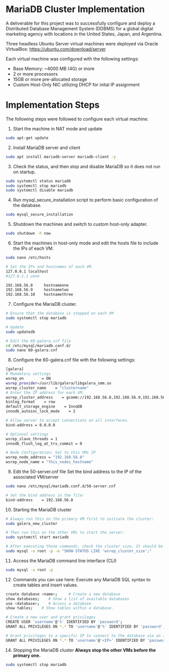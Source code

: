 # MariaDB Cluster Implementation
A deliverable for this project was to successfully configure and deploy a Distributed Database Management System (DDBMS) for a global digital marketing agency with locations in the United States, Japan, and Argentina. 

Three headless Ubuntu Server virtual machines were deployed via Oracle VirtualBox: https://ubuntu.com/download/server

Each virtual machine was configured with the following settings: 
* Base Memory: ~4000 MB (4G) or more
* 2 or more processors
* 15GB or more pre-allocated storage
* Custom Host-Only NIC utilizing DHCP for inital IP assignment

# Implementation Steps
The following steps were followed to configure each virtual machine: 

1. Start the machine in NAT mode and update
```bash
sudo apt-get update
```

2. Install MariaDB server and client
```bash
sudo apt install mariadb-server mariadb-client -y
```

3. Check the status, and then stop and disable MariaDB so it does not run on startup.
```bash
sudo systemctl status mariadb
sudo systemctl stop mariadb
sudo systemctl disable mariadb
```

4. Run mysql_secure_installation script to perform basic configuration of the database.
```bash
sudo mysql_secure_installation
```

5. Shutdown the machines and switch to custom host-only adapter.
```bash
sudo shutdown -h now
```

6. Start the machines in host-only mode and edit the hosts file to include the IPs of each VM.
```bash
sudo nano /etc/hosts

# Set the IPs and hostnames of each VM. 
127.0.0.1 localhost
#127.0.1.1 uone

192.168.56.8     hostnameone
192.168.56.9     hostnametwo
192.168.56.10    hostnamethree
```

7. Configure the MariaDB cluster.
```bash
# Ensure that the database is stopped on each VM
sudo systemctl stop mariadb

# Update
sudo updatedb

# Edit the 60-galera.cnf file
cd /etc/mysql/mariadb.conf.d/
sudo nano 60-galera.cnf
```

8. Configure the 60-galera.cnf file with the following settings:
```bash
[galera]
# Mandatory settings
wsrep_on        = ON
wsrep_provider=/usr/lib/galera/libgalera_smm.so
wsrep_cluster_name    = "clustername"
# Enter the IP address for each VM: 
wsrep_cluster_address    = gcomm://192.168.56.8,192.168.56.9,192.168.56.10
binlog_format    = row
default_storage_engine    = InnoDB
innodb_autoinc_lock_mode    = 2

# Allow server to accept connections on all interfaces.
bind-address = 0.0.0.0

# Optional settings
wsrep_slave_threads = 1
innodb_flush_log_at_trx_commit = 0

# Node Configuration: Set to this VMs IP
wsrep_node_address = "192.168.56.8"
wsrep_node_name = "this_nodes_hostname"
```

9. Edit the 50-server.cnf file
    Set the bind address to the IP of the associated VM/server
```bash
sudo nano /etc/mysql/mariadb.conf.d/50-server.cnf 

# Set the bind address in the file:
bind-address    = 192.168.56.8
```

10. Starting the MariaDB cluster
```bash
# Always run this on the primary VM first to initiate the cluster: 
sudo galera_new_cluster

# Then run this on the other VMs to start the server: 
sudo systemctl start mariadb

# After executing those commands, check the cluster size. It should be 3.
sudo mysql -u root -p -e "SHOW STATUS LIKE 'wsrep_cluster_size';"
```

11. Access the MariaDB command line interface (CLI)
```bash
sudo mysql -u root -p
```

12. Commands you can use here:
    Execute any MariaDB SQL syntax to create tables and insert values. 
```bash
create database <name>;     # Create a new database
show databases;    # Show a list of available databases
use <database>;    # Access a database
show tables;    # Show tables within a database. 

# Create a new user and grant privileges
CREATE USER 'username'@'%' IDENTIFIED BY 'password';
GRANT ALL PRIVILEGES ON *.* TO 'username'@'%' IDENTIFIED BY 'password';

# Grant privileges to a specific IP to connect to the database via an IDE
GRANT ALL PRIVILEGES ON *.* TO 'username'@'<IP>' IDENTIFIED BY 'password';
```
 
14. Stopping the MariaDB cluster **Always stop the other VMs before the primary one.** 
```bash
sudo systemctl stop mariadb
```


